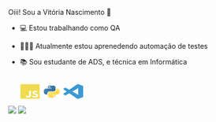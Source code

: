 Oiii! Sou a Vitória Nascimento 👋



- 💻 Estou trabalhando como QA
- 👩🏽‍💻 Atualmente estou aprenedendo automação de testes
- 📚 Sou estudante de ADS, e técnica em Informática


  <div style="display: inline_block"><br>
  <img align="center" alt="Vitoria" height="30" width="40" src="https://raw.githubusercontent.com/devicons/devicon/master/icons/javascript/javascript-plain.svg">
  <img align="center" alt="Vitoria-Python" height="30" width="40" src="https://raw.githubusercontent.com/devicons/devicon/master/icons/python/python-original.svg">
  <img align="center" alt"Vitoria-vs" height="30" width="40" src="https://raw.githubusercontent.com/devicons/devicon/master/icons/vscode/vscode-plain.svg">
  


</div>


  <a href="https://www.linkedin.com/in/vitoria-nascimento-536842205" target="_blank"><img src="https://img.shields.io/badge/-LinkedIn-%230077B5?style=for-the-badge&logo=linkedin&logoColor=white" target="_blank"></a> 
   <a href = "vcnascimento.qa@gmail.com"><img src="https://img.shields.io/badge/-Gmail-%23333?style=for-the-badge&logo=gmail&logoColor=white" target="_blank"></a>
  
</div> 
  
  

  
